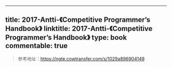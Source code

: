 
---
title: 2017-Antti-《Competitive Programmer’s Handbook》
linktitle: 2017-Antti-《Competitive Programmer’s Handbook》
type: book
commentable: true
---

> 参考地址：https://ngte.cowtransfer.com/s/1029a896904149

    